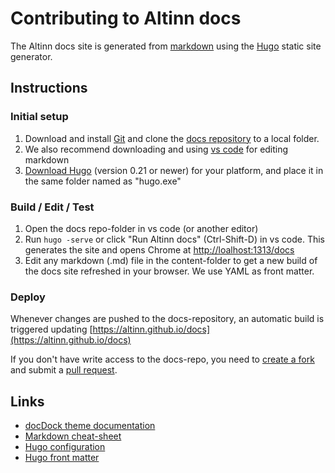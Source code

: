 # Contributing to Altinn docs

The Altinn docs site is generated from [markdown](https://github.com/adam-p/markdown-here/wiki/Markdown-Cheatsheet) 
using the [Hugo](https://gohugo.io/overview/introduction/) static site generator.


## Instructions 

### Initial setup
1. Download and install [Git](https://git-scm.com/downloads) and clone the [docs repository](https://github.com/altinn/docs) to a local folder.
2. We also recommend downloading and using [vs code](https://code.visualstudio.com) for editing markdown
3. [Download Hugo](https://github.com/spf13/hugo/releases) (version 0.21 or newer) for your platform, and place it in the same folder named as "hugo.exe"

### Build / Edit / Test
1. Open the docs repo-folder in vs code (or another editor)
2. Run `hugo -serve` or click "Run Altinn docs" (Ctrl-Shift-D) in vs code. This generates the site and opens Chrome at [http://loalhost:1313/docs](http://loalhost:1313/docs)
3. Edit any markdown (.md) file in the content-folder to get a new build of the docs site refreshed in your browser. We use YAML as front matter.

### Deploy
Whenever changes are pushed to the docs-repository, an automatic build is triggered updating [https://altinn.github.io/docs](https://altinn.github.io/docs)


If you don't have write access to the docs-repo, you need to [create a fork](https://help.github.com/articles/fork-a-repo/)
and submit a [pull request](https://help.github.com/articles/about-pull-requests/).


## Links

 - [docDock theme documentation](https://themes.gohugo.io/theme/docdock/)
 - [Markdown cheat-sheet](https://github.com/adam-p/markdown-here/wiki/Markdown-Cheatsheet)
 - [Hugo configuration](https://gohugo.io/overview/configuration/)
 - [Hugo front matter](https://gohugo.io/content/front-matter/)
 
